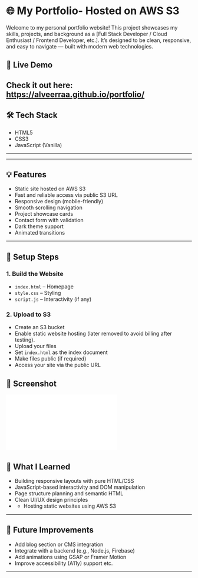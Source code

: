 # 🌐 My Portfolio- Hosted on AWS S3

Welcome to my personal portfolio website! This project showcases my skills, projects, and background as a [Full Stack Developer / Cloud Enthusiast / Frontend Developer, etc.]. It’s designed to be clean, responsive, and easy to navigate — built with modern web technologies.

## 🚀 Live Demo

Check it out here: https://alveerraa.github.io/portfolio/
---

## 🛠️ Tech Stack

- HTML5
- CSS3
- JavaScript (Vanilla)

---


---

## 💡 Features

- Static site hosted on AWS S3
- Fast and reliable access via public S3 URL
- Responsive design (mobile-friendly)
- Smooth scrolling navigation
- Project showcase cards
- Contact form with validation
- Dark theme support 
- Animated transitions

---

## 📝 Setup Steps

### 1. Build the Website
- `index.html` – Homepage
- `style.css` – Styling
- `script.js` – Interactivity (if any)

### 2. Upload to S3
- Create an S3 bucket
- Enable static website hosting (later removed to avoid billing after testing).  
- Upload your files
- Set `index.html` as the index document
- Make files public (if required)
- Access your site via the public URL

## 📸 Screenshot

![Website Screenshots](/ss.pdf.pdf)

## 🧠 What I Learned

- Building responsive layouts with pure HTML/CSS
- JavaScript-based interactivity and DOM manipulation
- Page structure planning and semantic HTML
- Clean UI/UX design principles
- - Hosting static websites using AWS S3

---

## 🧩 Future Improvements

- Add blog section or CMS integration
- Integrate with a backend (e.g., Node.js, Firebase)
- Add animations using GSAP or Framer Motion
- Improve accessibility (A11y) support etc.

---



